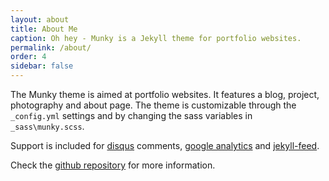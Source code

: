 ```yaml
---
layout: about
title: About Me
caption: Oh hey - Munky is a Jekyll theme for portfolio websites.
permalink: /about/
order: 4
sidebar: false
---
```


The Munky theme is aimed at portfolio websites. It features a blog, project,
photography and about page. The theme is customizable through the `_config.yml`
settings and by changing the sass variables in `_sass\munky.scss`.

Support is included for [disqus] comments, [google analytics] and
[jekyll-feed].

Check the [github repository] for more information.

[github repository]: https://github.com/GeertArien/jekyll-theme-munky
[disqus]: https://disqus.com/
[google analytics]: https://analytics.google.com/
[jekyll-feed]: https://github.com/jekyll/jekyll-feed
[jekyll-seo-tag]: https://github.com/jekyll/jekyll-seo-tag
[jekyll-sitemap]: https://github.com/jekyll/jekyll-sitemap
